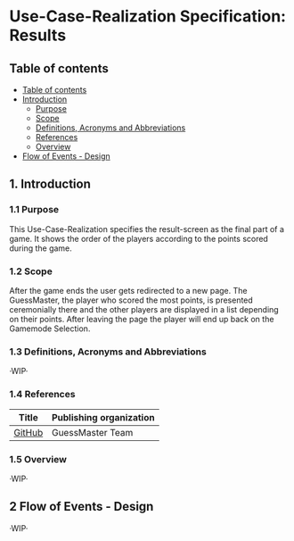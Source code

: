 # Use-Case-Realization Specification: Results

## Table of contents

- [Table of contents](https://github.com/Tiaaam/GuessMaster/blob/master/docs/UCRS_Results.md#table-of-contents)
- [Introduction](https://github.com/Tiaaam/GuessMaster/blob/master/docs/UCRS_Results.md#1-introduction)
  - [Purpose](https://github.com/Tiaaam/GuessMaster/blob/master/docs/UCRS_Results.md#11-purpose)
  - [Scope](https://github.com/Tiaaam/GuessMaster/blob/master/docs/UCRS_Results.md#12-scope)
  - [Definitions, Acronyms and Abbreviations](https://github.com/Tiaaam/GuessMaster/blob/master/docs/UCRS_Results.md#13-definitions-acronyms-and-abbreviations)
  - [References](https://github.com/Tiaaam/GuessMaster/blob/master/docs/UCRS_Results.md#14-references)
  - [Overview](https://github.com/Tiaaam/GuessMaster/blob/master/docs/UCRS_Results.md#15-overview)
- [Flow of Events - Design](https://github.com/Tiaaam/GuessMaster/blob/master/docs/UCRS_Results.md#2-flow-of-events---design)

## 1. Introduction

### 1.1 Purpose
This Use-Case-Realization specifies the result-screen as the final part of a game. It shows the order of the players according to the points scored during the game. 

### 1.2 Scope
After the game ends the user gets redirected to a new page. The GuessMaster, the player who scored the most points, is presented ceremonially there and the other players are displayed in a list depending on their points. After leaving the page the player will end up back on the Gamemode Selection.

### 1.3 Definitions, Acronyms and Abbreviations
·WIP·

### 1.4 References

| Title                                                              | Publishing organization   |
| -------------------------------------------------------------------| ------------------------- |
| [GitHub](https://github.com/Tiaaam/GuessMaster)                    | GuessMaster Team          |

### 1.5 Overview
·WIP·

## 2 Flow of Events - Design
·WIP·
